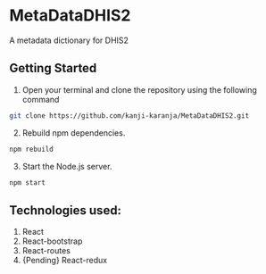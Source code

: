 # MetaDataDHIS2
A metadata dictionary for DHIS2

## Getting Started
1. Open your terminal and clone the repository using the following command
```bash
git clone https://github.com/kanji-karanja/MetaDataDHIS2.git
```
2. Rebuild npm dependencies.
```bash
npm rebuild
```
3. Start the Node.js server.
```bash
npm start
```
## Technologies used:
1. React
2. React-bootstrap
3. React-routes
4. {Pending} React-redux